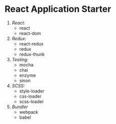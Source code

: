 # React Application Starter

1. _React:_
	* react
	* react-dom
2. _Redux:_
	* react-redux
	* redux
	* redux-thunk
3. _Testing:_
	* mocha
	* chai
	* enzyme
	* sinon
4. _SCSS:_
	* style-loader
	* css-loader
	* scss-loader
5. _Bundler_
	* webpack
	* babel